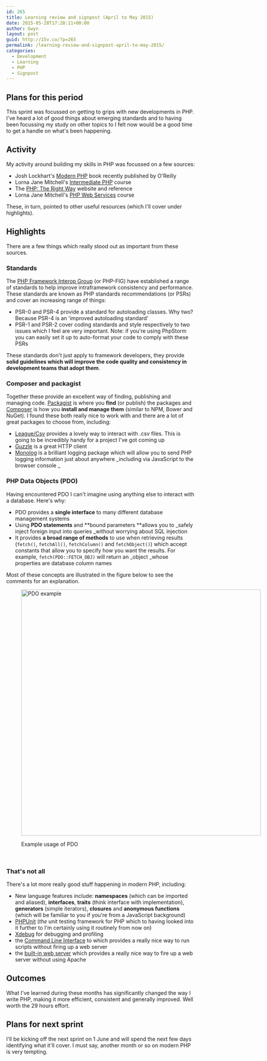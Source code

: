 ```yaml
---
id: 265
title: Learning review and signpost (April to May 2015)
date: 2015-05-28T17:28:11+00:00
author: Gwyn
layout: post
guid: http://15v.co/?p=265
permalink: /learning-review-and-signpost-april-to-may-2015/
categories:
  - Development
  - Learning
  - PHP
  - Signpost
---
```

## Plans for this period

This sprint was focussed on getting to grips with new developments in PHP. I've heard a lot of good things about emerging standards and to having been focussing my study on other topics to I felt now would be a good time to get a handle on what's been happening.

## Activity

My activity around building my skills in PHP was focussed on a few sources:

  * Josh Lockhart's [Modern PHP](http://shop.oreilly.com/product/0636920033868.do) book recently published by O'Reilly
  * Lorna Jane Mitchell's [Intermediate PHP](https://www.safaribooksonline.com/library/view/intermediate-php/9781491911471/) course
  * The [PHP: The Right Way](http://www.phptherightway.com/) website and reference
  * Lorna Jane Mitchell's [PHP Web Services](https://www.safaribooksonline.com/library/view/php-web-services/9781491909997/) course

These, in turn, pointed to other useful resources (which I'll cover under highlights).

## Highlights

There are a few things which really stood out as important from these sources.

### Standards

The [PHP Framework Interop Group](http://www.php-fig.org/) (or PHP-FIG) have established a range of standards to help improve intraframework consistency and performance. These standards are known as PHP standards recommendations (or PSRs) and cover an increasing range of things:

  * PSR-0 and PSR-4 provide a standard for autoloading classes. Why two? Because PSR-4 is an 'improved autoloading standard'
  * PSR-1 and PSR-2 cover coding standards and style respectively to two issues which I feel are very important. Note: if you're using PhpStorm you can easily set it up to auto-format your code to comply with these PSRs

These standards don't just apply to framework developers, they provide **solid guidelines which will improve the code quality and consistency in development teams that adopt them**.

### Composer and packagist

Together these provide an excellent way of finding, publishing and managing code. [Packagist](https://packagist.org) is where you **find** (or publish) the packages and [Composer](https://getcomposer.org) is how you **install and manage them** (similar to NPM, Bower and NuGet). I found these both really nice to work with and there are a lot of great packages to choose from, including:

  * [League/Csv](https://packagist.org/packages/league/csv) provides a lovely way to interact with .csv files. This is going to be incredibly handy for a project I've got coming up
  * [Guzzle](https://packagist.org/packages/guzzlehttp/guzzle) is a great HTTP client
  * [Monolog](https://packagist.org/packages/monolog/monolog) is a brilliant logging package which will allow you to send PHP logging information just about anywhere _including via JavaScript to the browser console _

### PHP Data Objects (PDO)

Having encountered PDO I can't imagine using anything else to interact with a database. Here's why:

  * PDO provides a **single interface** to many different database management systems
  * Using **PDO statements** and **bound parameters **allows you to _safely inject foreign input into queries _without worrying about SQL injection
  * It provides **a broad range of methods** to use when retrieving results (`fetch()`, `fetchAll()`, `fetchColumn()` and `fetchObject()`) which accept constants that allow you to specify how you want the results. For example, `fetch(PDO::FETCH_OBJ)` will return an _object _whose properties are database column names

Most of these concepts are illustrated in the figure below to see the comments for an explanation.<figure id="attachment_304" style="width: 640px" class="wp-caption alignnone">

[<img class="wp-image-304 size-large" src="http://15v.co/wp-content/uploads/2015/05/pdo-997x1024.png" alt="PDO example" width="640" height="657" />](http://15v.co/wp-content/uploads/2015/05/pdo.png)<figcaption class="wp-caption-text">Example usage of PDO</figcaption></figure> 

&nbsp;

### That's not all

There's a lot more really good stuff happening in modern PHP, including:

  * New language features include: **namespaces** (which can be imported and aliased), **interfaces**, **traits** (think interface with implementation), **generators** (simple iterators), **closures** and **anonymous functions** (which will be familiar to you if you're from a JavaScript background)
  * [PHPUnit](https://phpunit.de/) (_the_ unit testing framework for PHP which to having looked into it further to I'm certainly using it routinely from now on)
  * [Xdebug](http://xdebug.org/) for debugging and profiling
  * the [Command Line Interface](http://php.net/manual/en/features.commandline.usage.php) to which provides a really nice way to run scripts without firing up a web server
  * the [built-in web server](http://php.net/manual/en/features.commandline.webserver.php) which provides a really nice way to fire up a web server without using Apache

## Outcomes

What I've learned during these months has significantly changed the way I write PHP, making it more efficient, consistent and generally improved. Well worth the 29 hours effort.

## Plans for next sprint

I'll be kicking off the next sprint on 1 June and will spend the next few days identifying what it'll cover. I must say, another month or so on modern PHP is very tempting.
